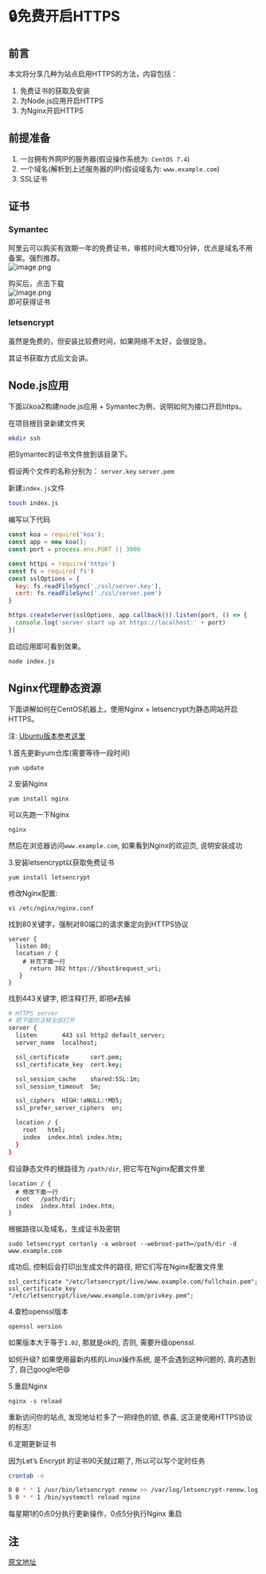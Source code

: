 # 🔒免费开启HTTPS

## 前言
本文将分享几种为站点启用HTTPS的方法，内容包括：

1. 免费证书的获取及安装
1. 为Node.js应用开启HTTPS
1. 为Nginx开启HTTPS

## 前提准备

1. 一台拥有外网IP的服务器(假设操作系统为: `CentOS 7.4`)
1. 一个域名(解析到上述服务器的IP)(假设域名为: `www.example.com`)
1. SSL证书

## 证书
### Symantec
阿里云可以购买有效期一年的免费证书，审核时间大概10分钟，优点是域名不用备案。强烈推荐。<br />![image.png](https://tva1.sinaimg.cn/large/006y8mN6gy1g6mahokwk5j31v80nuwkj.jpg)

购买后，点击下载<br />![image.png](https://cdn.nlark.com/yuque/0/2019/png/160590/1555253388293-a7c2c868-b192-4b70-8b0d-ec0a3dab8bd7.png#align=left&display=inline&height=357&name=image.png&originHeight=714&originWidth=636&size=140302&status=done&width=318)<br />即可获得证书

### letsencrypt
虽然是免费的，但安装比较费时间，如果网络不太好，会很捉急。

其证书获取方式后文会讲。

## Node.js应用
下面以koa2构建node.js应用 + Symantec为例，说明如何为接口开启https。

在项目根目录新建文件夹

```bash
mkdir ssh
```

把Symantec的证书文件放到该目录下。

假设两个文件的名称分别为： `server.key`  `server.pem` 

新建`index.js`文件
```bash
touch index.js
```

编写以下代码
```javascript
const koa = require('koa');
const app = new koa();
const port = process.env.PORT || 3000

const https = require('https')
const fs = require('fs')
const sslOptions = {
  key: fs.readFileSync('./ssl/server.key'),
  cert: fs.readFileSync('./ssl/server.pem')
}

https.createServer(sslOptions, app.callback()).listen(port, () => {
  console.log('server start up at https://localhost:' + port)
})
```

启动应用即可看到效果。
```bash
node index.js
```

## Nginx代理静态资源
下面讲解如何在CentOS机器上，使用Nginx + letsencrypt为静态网站开启HTTPS。

注: [Ubuntu版本参考这里](https://coolshell.cn/articles/18094.html)

1.首先更新yum仓库(需要等待一段时间)

```
yum update
```

2.安装Nginx

```shell
yum install nginx
```

可以先跑一下Nginx

```shell
nginx
```

然后在浏览器访问`www.example.com`, 如果看到Nginx的欢迎页, 说明安装成功

3.安装letsencrypt以获取免费证书

```shell
yum install letsencrypt
```

修改Nginx配置:

```shell
vi /etc/nginx/nginx.conf
```

找到80关键字，强制对80端口的请求重定向到HTTPS协议

```shell
server {
  listen 80;
  location / {
    # 补充下面一行
	  return 302 https://$host$request_uri;
   }
}
```

找到443关键字, 把注释打开, 即把`#`去掉

```bash
# HTTPS server
# 把下面的注释全部打开
server {
  listen       443 ssl http2 default_server;
  server_name  localhost;

  ssl_certificate      cert.pem;
  ssl_certificate_key  cert.key;

  ssl_session_cache    shared:SSL:1m;
  ssl_session_timeout  5m;

  ssl_ciphers  HIGH:!aNULL:!MD5;
  ssl_prefer_server_ciphers  on;

  location / {
    root   html;
    index  index.html index.htm;
  }
}
```

假设静态文件的根路径为 `/path/dir`, 把它写在Nginx配置文件里

```shell
location / {
  # 修改下面一行
  root   /path/dir;
  index  index.html index.htm;
}
```

根据路径以及域名，生成证书及密钥

```shell
sudo letsencrypt certonly -a webroot --webroot-path=/path/dir -d www.example.com
```

成功后, 控制后会打印出生成文件的路径, 把它们写在Nginx配置文件里

```shell
ssl_certificate "/etc/letsencrypt/live/www.example.com/fullchain.pem";
ssl_certificate_key "/etc/letsencrypt/live/www.example.com/privkey.pem";
```

4.查检openssl版本

```shell
openssl version
```

如果版本大于等于`1.02`, 那就是ok的, 否则, 需要升级openssl.

如何升级? 如果使用最新内核的Linux操作系统, 是不会遇到这种问题的, 真的遇到了, 自己google吧😄

5.重启Nginx

```shell
nginx -s reload
```

重新访问你的站点, 发现地址栏多了一把绿色的锁, 恭喜, 这正是使用HTTPS协议的标志!

6.定期更新证书

因为Let’s Encrypt 的证书90天就过期了, 所以可以写个定时任务

```bash
crontab -e
```

```bash
0 0 * * 1 /usr/bin/letsencrypt renew >> /var/log/letsencrypt-renew.log
5 0 * * 1 /bin/systemctl reload nginx
```

每星期1的0点0分执行更新操作，0点5分执行Nginx 重启

## 注

[原文地址](https://github.com/levy9527/blog/issues/5)